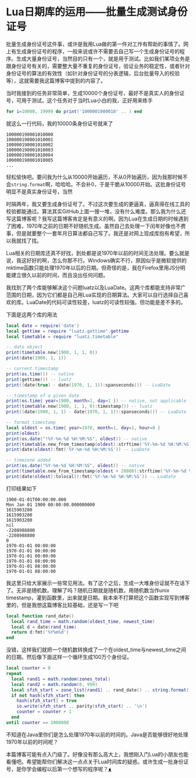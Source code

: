 # Lua日期库的运用——批量生成测试身份证号

批量生成身份证号这件事，或许是我用Lua做的第一件对工作有帮助的事情了。网上有生成身份证号的程序，一般来说或许不需要去自己写一个生成身份证号的程序。生成大量身份证号，当然目的只有一个，就是用于测试。比如我们某项业务是跟身份证号有关的，需要整大量不重复的身份证号，验证业务的稳定性，或者针对身份证号的算法的有效性（如针对身份证号的分表逻辑，后台批量导入的校验等），这就需要我这篇博客中提到的内容了。

当时我接到的任务非常简单，生成10000个身份证号，最好不是真实人的身份证号，可用于测试。这个任务对于当时Lua小白的我，正好用来练手

```lua
for i=10000, 19999 do print('1000001900010' .. ) end
```

就这么一行代码，我的10000条身份证号就来了

```
100000190001010000
100000190001010001
100000190001010002
100000190001010003
100000190001010004
100000190001010005
...
```

轻松愉快吧。要问我为什么从10000开始遍历，不从0开始遍历，因为我那时候不会`string.format`啊，哈哈哈。不会补0，于是干脆从10000开始。这批身份证号明显不是真实身份证号，当然

时隔两年，我又要生成身份证号了。不过这次要生成的更逼真，逼真得在线工具的校验都能通过。算法其实GitHub上面一搜一堆，没有什么难度。那么我为什么还写这篇博客呢？我写这篇博客肯定是有意义的啊。因为Lua在生成日期的时候遇到了困难，1970年之前的日期不好随机生成。虽然自己去处理一下闰年好像也不费事，但是就要整个一套年月日算法都自己写了。我还是对网上现成库抱有希望，所以我就找了找。

Lua相关的日期库还真不好找，到处都是说1970年以前的时间无法处理。要么就是说，我这好好的啊，怎么你那不行。Windows确实不行，原因似乎是微软提供的mktime函数只能处理1970年以后的日期。但奇怪的是，我在Firefox里用JS分明能建立很久以前的时间，而且没出任何问题。

我找到了两个库能够解决这个问题luatz以及LuaDate。这两个库都能支持非常广范围的日期，因为它们都是自己用Lua实现的日期算法。大家可以自行选择自己喜欢的库。LuaDate的代码可读性较差，luatz的可读性较强。但功能是差不多的。

下面是这两个库的用法

```lua
local date = require('date')
local gettime = require "luatz.gettime".gettime
local timetable = require "luatz.timetable"

-- date object
print(timetable.new(1900, 1, 1, 0))
print(date(1900, 1, 1))

-- current timestamp
print(os.time()) -- native
print(gettime()) -- luatz
print((date(true) - date(1970, 1, 1)):spanseconds()) -- LuaDate

-- timestamp of a given date
print(os.time{ year=1900, month=1, day=1 }) -- native, not applicable for time before 1970
print(timetable.new(1900, 1, 1, 0):timestamp()) -- luatz
print((date(1900, 1, 1) - date(1970, 1, 1)):spanseconds()) -- LuaDate

-- format timestamp
local oldest = os.time{ year=1970, month=1, day=1, hour=8 }
print(oldest)
print(os.date("!%Y-%m-%d %H:%M:%S", oldest)) -- native
print(timetable.new_from_timestamp(oldest):strftime('%Y-%m-%d %H:%M:%S')) -- luatz
print(date(oldest):fmt('%Y-%m-%d %H:%M:%S')) -- LuaDate

-- timezone added
print(os.date("%Y-%m-%d %H:%M:%S", oldest)) -- native
print(timetable.new_from_timestamp(oldest + 28800):strftime('%Y-%m-%d %H:%M:%S')) -- luatz
print(date(oldest):tolocal():fmt('%Y-%m-%d %H:%M:%S')) -- LuaDate
```

打印结果如下

```
1900-01-01T00:00:00.000
Mon Jan 01 1900 00:00:00.000000000
1615903200
1615903200
1615903200
nil
-2208988800
-2208988800
0
1970-01-01 00:00:00
1970-01-01 00:00:00
1970-01-01 00:00:00
1970-01-01 08:00:00
1970-01-01 08:00:00
1970-01-01 08:00:00
```

我这里只给大家展示一些常见用法。有了这个之后，生成一大堆身份证就不在话下了。无非是随机数。理解了吗？随机日期就是随机数，用随机数当作unix timestamp，灌到函数里，出来就是日期。我本来不打算把这个函数实现写到博客里的，但是我想这篇博客比较基础，还是写一下吧

```lua
local function rand_date()
  local rand_time = math.random(oldest_time, newest_time)
  local d = date(rand_time)
  return d:fmt('%Y%m%d')
end
```

没错，这样我们就把一个随机数转换成了一个在oldest_time与newest_time之间的日期。然后像下面这样一个循环生成100万个身份证。

```lua
local counter = 0
repeat
  local rand1 = math.random(zones_total)
  local rand2 = math.random(0, 999)
  local sfzh_start = zone_list[rand1] .. rand_date() .. string.format('%03d', rand2)
  if not hash[sfzh_start] then
    hash[sfzh_start] = true
    io.write(sfzh_start .. parity(sfzh_start) .. '\n')
    counter = counter + 1
  end
until counter == 1000000
```

不知道在Java里你们是怎么处理1970年以前的时间的。Java是否能够很好地处理1970年以前的时间呢？

本篇博客可能有点入门级了。好像没有那么高大上，我想刚入门Lua的小朋友也能看懂吧。希望能帮你们解决这一点点关于Lua时间库的疑惑。或许生成一批身份证号，是你学会编程以后第一个想写的程序呢？[∎](../ "返回首页")

